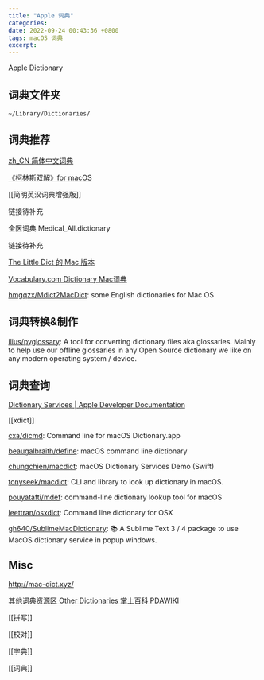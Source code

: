 ```yaml
---
title: "Apple 词典"
categories: 
date: 2022-09-24 00:43:36 +0800
tags: macOS 词典
excerpt: 
---
```


Apple Dictionary



## 词典文件夹

```shell
~/Library/Dictionaries/
```

## 词典推荐

[zh_CN 简体中文词典](http://download.huzheng.org/zh_CN/)

[《柯林斯双解》for macOS](https://placeless.net/blog/macos-dictionaries)

[[简明英汉词典增强版]]

链接待补充

全医词典 Medical_All.dictionary

链接待补充

[The Little Dict 的 Mac 版本](https://www.pdawiki.com/forum/forum.php?mod=viewthread&tid=32169)

[Vocabulary.com Dictionary Mac词典](https://www.pdawiki.com/forum/forum.php?mod=viewthread&tid=32178)


[hmgqzx/Mdict2MacDict](https://github.com/hmgqzx/Mdict2MacDict): some English dictionaries for Mac OS

## 词典转换&制作

[ilius/pyglossary](https://github.com/ilius/pyglossary/): A tool for converting dictionary files aka glossaries. Mainly to help use our offline glossaries in any Open Source dictionary we like on any modern operating system / device.

## 词典查询

[Dictionary Services | Apple Developer Documentation](https://developer.apple.com/documentation/coreservices/dictionary_services/)

[[xdict]]

[cxa/dicmd](https://github.com/cxa/dicmd): Command line for macOS Dictionary.app

[beaugalbraith/define](https://github.com/beaugalbraith/define): macOS command line dictionary

[chungchien/macdict](https://github.com/chungchien/macdict): macOS Dictionary Services Demo (Swift)

[tonyseek/macdict](https://github.com/tonyseek/macdict): CLI and library to look up dictionary in macOS.

[pouyatafti/mdef](https://github.com/pouyatafti/mdef): command-line dictionary lookup tool for macOS

[leettran/osxdict](https://github.com/leettran/osxdict): Command line dictionary for OSX

[gh640/SublimeMacDictionary](https://github.com/gh640/SublimeMacDictionary): 📚 A Sublime Text 3 / 4 package to use MacOS dictionary service in popup windows.


## Misc

http://mac-dict.xyz/

[其他词典资源区 Other Dictionaries 掌上百科 PDAWIKI](https://www.pdawiki.com/forum/forum.php?mod=forumdisplay&fid=106)

[[拼写]]

[[校对]]

[[字典]]

[[词典]]



